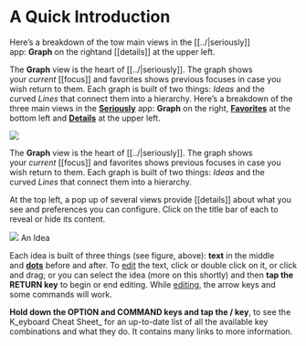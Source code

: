 # A Quick Introduction

Here’s a breakdown of the tow main views in the [[../|seriously]] app: **Graph** on the rightand [[details]] at the upper left.

The **Graph** view is the heart of [[../|seriously]]. The graph shows your _current_ [[focus]] and favorites shows previous focuses in case you wish return to them. Each graph is built of two things: _Ideas_ and the curved _Lines_ that connect them into a hierarchy.
Here’s a breakdown of the three main views in the [**Seriously**](https://medium.com/@sand_74696/focus-2b1a0c0ad159) app: **Graph** on the right, [**Favorites**](https://medium.com/@sand_74696/focusing-your-thinking-a53adb16bba) at the bottom left and [**Details**](https://medium.com/@sand_74696/help-inspector-view-c360241147f2) at the upper left.

![](https://miro.medium.com/max/1400/1*Dyj1OPi6SZFLPayR0p43mA.png)

The **Graph** view is the heart of [[../|seriously]]. The graph shows your _current_ [[focus]] and favorites shows previous focuses in case you wish return to them. Each graph is built of two things: _Ideas_ and the curved _Lines_ that connect them into a hierarchy.

At the top left, a pop up of several views provide [[details]] about what you see and preferences you can configure. Click on the title bar of each to reveal or hide its content.

![](https://miro.medium.com/max/428/1*enJfmuz730BVa_PmDBvcTQ.png)
An Idea

Each idea is built of three things (see figure, above): **text** in the middle and [**dots**](https://medium.com/@sand_74696/dots-and-a-visual-language-fdf1a14fb05c) before and after. To [edit](https://medium.com/@sand_74696/edit-d05d18996df7) the text, click or double click on it, or click and drag; or you can select the idea (more on this shortly) and then **tap the RETURN key** to begin or end editing. While [editing](https://medium.com/@sand_74696/edit-d05d18996df7), the arrow keys and some commands will work.

**Hold down the OPTION and COMMAND keys and tap the / key**, to see the K_eyboard Cheat Sheet_ for an up-to-date list of all the available key combinations and what they do. It contains many links to more information.